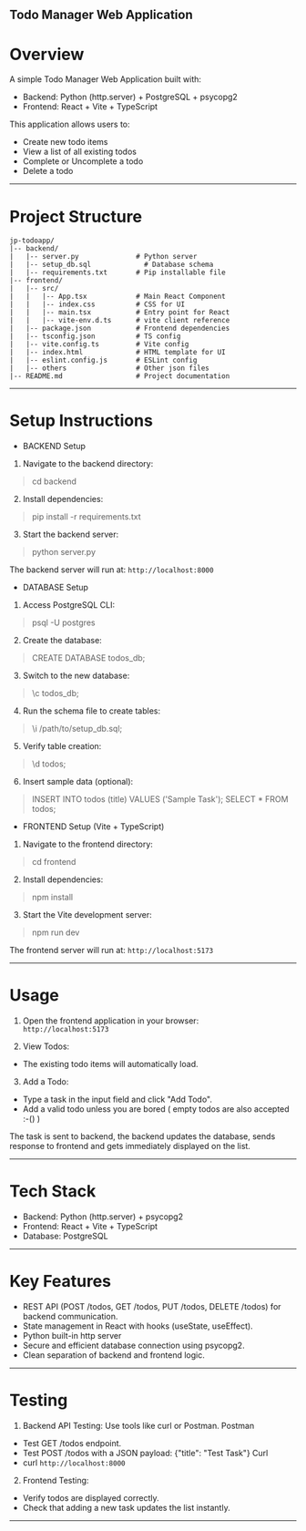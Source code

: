 ## Todo Manager Web Application ##

# Overview #

A simple Todo Manager Web Application built with:
- Backend: Python (http.server) + PostgreSQL + psycopg2  
- Frontend: React + Vite + TypeScript

This application allows users to:
- Create new todo items
- View a list of all existing todos
- Complete or Uncomplete a todo
- Delete a todo

---------------------------------------------------------------------

# Project Structure #
```
jp-todoapp/
|-- backend/
|   |-- server.py              # Python server
|   |-- setup_db.sql             # Database schema
|   |-- requirements.txt       # Pip installable file
|-- frontend/
|   |-- src/
|   |   |-- App.tsx            # Main React Component
|   |   |-- index.css          # CSS for UI
|   |   |-- main.tsx           # Entry point for React
|   |   |-- vite-env.d.ts      # vite client reference
|   |-- package.json           # Frontend dependencies
|   |-- tsconfig.json          # TS config
|   |-- vite.config.ts         # Vite config
|   |-- index.html             # HTML template for UI
|   |-- eslint.config.js       # ESLint config
|   |-- others                 # Other json files
|-- README.md                  # Project documentation
```
---------------------------------------------------------------------

# Setup Instructions #

- BACKEND Setup

 1. Navigate to the backend directory:

  > cd backend

 2. Install dependencies:

  > pip install -r requirements.txt

 3. Start the backend server:

  > python server.py

 The backend server will run at: `http://localhost:8000`

- DATABASE Setup

 1. Access PostgreSQL CLI:

  > psql -U postgres

 2. Create the database:

  > CREATE DATABASE todos_db;

 3. Switch to the new database:

  > \c todos_db;

 4. Run the schema file to create tables:

  > \i /path/to/setup_db.sql;

 5. Verify table creation:

  > \d todos;

 6. Insert sample data (optional):

  > INSERT INTO todos (title) VALUES ('Sample Task');
    SELECT * FROM todos;

- FRONTEND Setup (Vite + TypeScript)

 1. Navigate to the frontend directory:

  > cd frontend

 2. Install dependencies:

  > npm install

 3. Start the Vite development server:

  > npm run dev

  The frontend server will run at: `http://localhost:5173`

---------------------------------------------------------------------

# Usage #

1. Open the frontend application in your browser:  
`http://localhost:5173`

2. View Todos:
 - The existing todo items will automatically load.

3. Add a Todo:
 - Type a task in the input field and click "Add Todo".
 - Add a valid todo unless you are bored ( empty todos are also accepted :-() )  

  The task is sent to backend, the backend updates the database, sends response to frontend and gets immediately displayed on the list.

---------------------------------------------------------------------

# Tech Stack #

- Backend: Python (http.server) + psycopg2
- Frontend: React + Vite + TypeScript
- Database: PostgreSQL

---------------------------------------------------------------------

# Key Features #

- REST API (POST /todos, GET /todos, PUT /todos, DELETE /todos) for backend communication.
- State management in React with hooks (useState, useEffect).
- Python built-in http server
- Secure and efficient database connection using psycopg2.
- Clean separation of backend and frontend logic.

---------------------------------------------------------------------

# Testing #

1. Backend API Testing: Use tools like curl or Postman.
 Postman
 - Test GET /todos endpoint.
 - Test POST /todos with a JSON payload:
    {"title": "Test Task"}
 Curl
 - curl `http://localhost:8000`

2. Frontend Testing:
 - Verify todos are displayed correctly.
 - Check that adding a new task updates the list instantly.

---------------------------------------------------------------------
